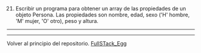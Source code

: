 21) Escribir un programa para obtener un array de las propiedades de un objeto Persona.
Las propiedades son nombre, edad, sexo ('H' hombre, 'M' mujer, 'O' otro), peso y altura. 

---
---

Volver al principio del repositorio. [FullSTack_Egg](https://github.com/megagringa/FullStack_Egg_Curso)
